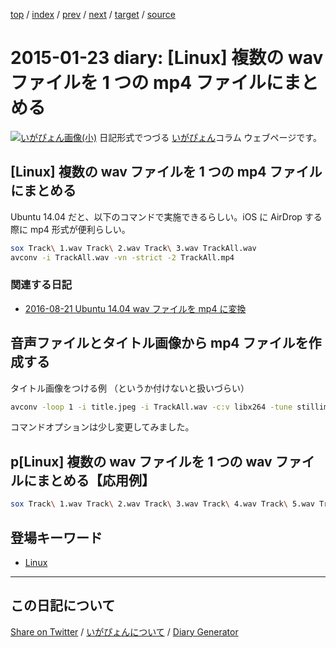 [top](https://igapyon.github.io/diary/) 
 / [index](https://igapyon.github.io/diary/2015/index.html) 
 / [prev](https://igapyon.github.io/diary/2015/ig150122.html) 
 / [next](https://igapyon.github.io/diary/2015/ig150208.html) 
 / [target](https://igapyon.github.io/diary/2015/ig150123.html) 
 / [source](https://github.com/igapyon/diary/blob/gh-pages/2015/ig150123.html.src.md) 

2015-01-23 diary: [Linux] 複数の wav ファイルを 1 つの mp4 ファイルにまとめる
=====================================================================================================
[![いがぴょん画像(小)](https://igapyon.github.io/diary/images/iga200306s.jpg "いがぴょん")](https://igapyon.github.io/diary/memo/memoigapyon.html) 日記形式でつづる [いがぴょん](https://igapyon.github.io/diary/memo/memoigapyon.html)コラム ウェブページです。

## [Linux] 複数の wav ファイルを 1 つの mp4 ファイルにまとめる

Ubuntu 14.04 だと、以下のコマンドで実施できるらしい。iOS に AirDrop する際に mp4 形式が便利らしい。

```sh
sox Track\ 1.wav Track\ 2.wav Track\ 3.wav TrackAll.wav
avconv -i TrackAll.wav -vn -strict -2 TrackAll.mp4
```



### 関連する日記


* [2016-08-21 Ubuntu 14.04 wav ファイルを mp4 に変換](https://igapyon.github.io/diary/2016/ig160821.html)



## 音声ファイルとタイトル画像から mp4 ファイルを作成する

タイトル画像をつける例 （というか付けないと扱いづらい）

```sh
avconv -loop 1 -i title.jpeg -i TrackAll.wav -c:v libx264 -tune stillimage -c:a aac -strict experimental -b:a 192k -shortest TrackAll.mp4
```

コマンドオプションは少し変更してみました。


## p[Linux] 複数の wav ファイルを 1 つの wav ファイルにまとめる【応用例】


```sh
sox Track\ 1.wav Track\ 2.wav Track\ 3.wav Track\ 4.wav Track\ 5.wav Track\ 6.wav Track\ 7.wav Track\ 8.wav Track\ 9.wav Track\ 10.wav Track\ 11.wav Track\ 12.wav Track\ 13.wav Track\ 14.wav Track\ 15.wav Track\ 16.wav Track\ 17.wav Track\ 18.wav Track\ 19.wav Track\ 20.wav Track\ 21.wav Track\ 22.wav Track\ 23.wav Track\ 24.wav Track\ 25.wav Track\ 26.wav Track\ 27.wav Track\ 28.wav Track\ 29.wav Track\ 30.wav Track\ 31.wav Track\ 32.wav Track\ 33.wav Track\ 34.wav Track\ 35.wav Track\ 36.wav Track\ 37.wav Track\ 38.wav Track\ 39.wav Track\ 40.wav Track\ 41.wav Track\ 42.wav Track\ 43.wav Track\ 44.wav Track\ 45.wav Track\ 46.wav Track\ 47.wav Track\ 48.wav Track\ 49.wav Track\ 50.wav Track\ 51.wav Track\ 52.wav Track\ 53.wav Track\ 54.wav Track\ 55.wav Track\ 56.wav Track\ 57.wav Track\ 58.wav Track\ 59.wav Track\ 60.wav Track\ 61.wav Track\ 62.wav Track\ 63.wav Track\ 64.wav Track\ 65.wav Track\ 66.wav Track\ 67.wav Track\ 68.wav Track\ 69.wav Track\ 70.wav Track\ 71.wav Track\ 72.wav TrackAll.wav
```



## 登場キーワード

* [Linux](../keyword/linux.html)

----------------------------------------------------------------------------------------------------

## この日記について

[Share on Twitter](https://twitter.com/intent/tweet?hashtags=igapyon%2Cdiary%2C%E3%81%84%E3%81%8C%E3%81%B4%E3%82%87%E3%82%93%2CLinux&text=%5BLinux%5D+%E8%A4%87%E6%95%B0%E3%81%AE+wav+%E3%83%95%E3%82%A1%E3%82%A4%E3%83%AB%E3%82%92+1+%E3%81%A4%E3%81%AE+mp4+%E3%83%95%E3%82%A1%E3%82%A4%E3%83%AB%E3%81%AB%E3%81%BE%E3%81%A8%E3%82%81%E3%82%8B&url=https%3A%2F%2Figapyon.github.io%2Fdiary%2F2015%2Fig150123.html) / [いがぴょんについて](https://igapyon.github.io/diary/memo/memoigapyon.html) / [Diary Generator](https://github.com/igapyon/igapyonv3)

